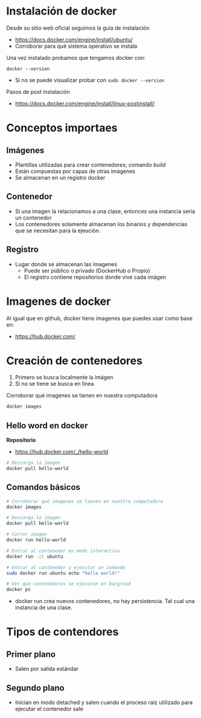 # Instalación de docker

Desde su sitio web oficial seguimos la guía de instalación
+ https://docs.docker.com/engine/install/ubuntu/
+ Corroborar para qué sistema operativo se instala

Una vez instalado probamos que tengamos docker con:

```
docker --version
```
+ Si no se puede visualizar probar con `sudo docker --version`

Pasos de post instalación
+ https://docs.docker.com/engine/install/linux-postinstall/


# Conceptos importaes

## Imágenes
+ Plantillas utilizadas para crear contenedores; comando _build_
+ Están compuestas por capas de otras imágenes
+ Se almacenan en un registro docker 

## Contenedor
+ Si una imagen la relacionamos a una clase, entonces una instancia sería un contenedor
+ Los contenedores solamente almacenan los binarios y dependencias que se necesitan para la ejeución.

## Registro
+ Lugar donde se almacenan las imagenes
    + Puede ser público o privado (DockerHub o Propio)
    + El registro contiene repositorios donde vive cada imágen

# Imagenes de docker
Al igual que en github, docker tiene imagenes que puedes usar como base en:
+ https://hub.docker.com/


# Creación de contenedores
1. Primero se busca localmente la imágen
2. Si no se tiene se busca en línea

Corroborar qué imagenes se tienen en nuestra computadora
~~~ bash
docker images
~~~

## Hello word en docker

**Repositorio**
+ https://hub.docker.com/_/hello-world

~~~bash
# Descarga la imagen
docker pull hello-world

~~~

## Comandos básicos

~~~ bash
# Corroborar qué imagenes se tienen en nuestra computadora
docker images

# Descarga la imagen
docker pull hello-world

# Correr imagen
docker run hello-world

# Entrar al contenedor en modo interactivo
docker run -it ubuntu

# Entrar al contenedor y ejecutar un comando
sudo docker run ubuntu echo "hello world!"

# Ver que contenedores se ejecutan en bacgroud
docker ps


~~~
+ docker run crea nuevos contenedores, no hay persistencia. Tal cual una instancia de una clase.


# Tipos de contendores

## Primer plano
+ Salen por salida estándar

## Segundo plano
+ Inician en modo detached y salen cuando el proceso raiz utilizado para ejecutar el contenedor sale